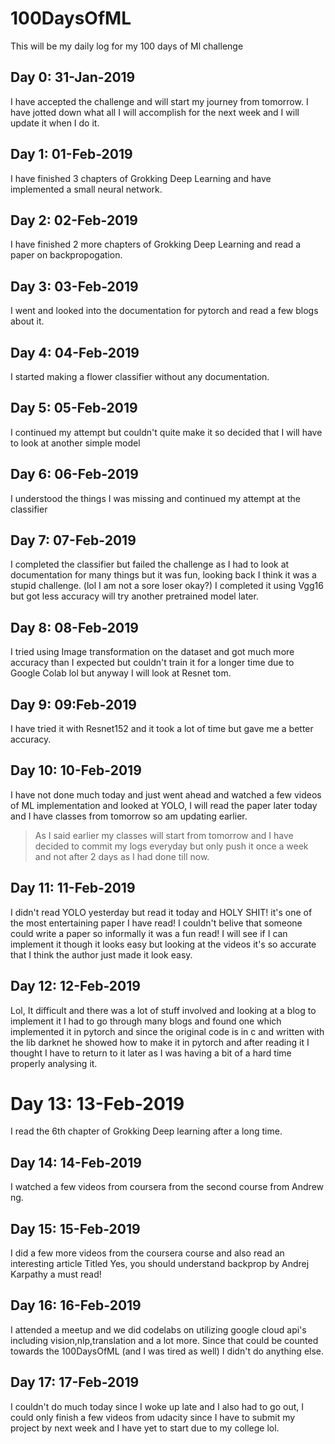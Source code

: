 # 100DaysOfML
This will be my daily log for my 100 days of Ml challenge

## Day 0:  31-Jan-2019
I have accepted the challenge and will start my journey from tomorrow.
I have jotted down what all I will accomplish  for the next week and I will update it when I do it.

## Day 1:  01-Feb-2019
I have finished 3 chapters of Grokking Deep Learning and have implemented a small neural network.

## Day 2:  02-Feb-2019
I have finished 2 more chapters of Grokking Deep Learning and read a paper on backpropogation.

## Day 3: 03-Feb-2019
I went and looked into the documentation for pytorch and read a few blogs about it.

## Day 4: 04-Feb-2019
I started making a flower classifier without any documentation.

## Day 5: 05-Feb-2019
I continued my attempt but couldn't quite make it so decided that I will have to look at another simple model

## Day 6: 06-Feb-2019
I understood the things I was missing and continued my attempt at the classifier

## Day 7: 07-Feb-2019
I completed the classifier but failed the challenge as I had to look at documentation for many things but it was fun, looking back I think it was a stupid challenge. (lol I am not a sore loser okay?)
I completed it using Vgg16 but got less accuracy will try another pretrained model later.

## Day 8: 08-Feb-2019
I tried using Image transformation on the dataset and got much more accuracy than I expected but couldn't train it for a longer time due to Google Colab lol but anyway I will look at Resnet tom.

## Day 9: 09:Feb-2019
I have tried it with Resnet152 and it took a lot of time but gave me a better accuracy.

## Day 10: 10-Feb-2019
I have not done much today and just went ahead and watched a few videos of ML implementation and looked at YOLO,
I will read the paper later today and I have classes from tomorrow so am updating earlier.

> As I said earlier my classes will start from tomorrow and I have decided to commit my logs everyday but only push it
> once a week and not after 2 days as I had done till now.

## Day 11: 11-Feb-2019
I didn't read YOLO yesterday but read it today and HOLY SHIT! it's one of the most entertaining paper I have read!
I couldn't belive that someone could write a paper so informally it was a fun read! I will see if I can implement it
though it looks easy but looking at the videos it's so accurate that I think the author just made it look easy.

## Day 12: 12-Feb-2019
Lol, It difficult and there was a lot of stuff involved and looking at a blog to implement it I had to go through
many blogs and found one which implemented it in pytorch and since the original code is in c and written with the lib darknet
he showed how to make it in pytorch and after reading it I thought I have to return to it later as I was having a bit of a hard time properly analysing it.

# Day 13: 13-Feb-2019
I read the 6th chapter of Grokking Deep learning after a long time.

## Day 14: 14-Feb-2019
I watched a few videos from coursera from the second course from Andrew ng.

## Day 15: 15-Feb-2019
I did a few more videos from the coursera course and also read an interesting article Titled Yes, you should understand backprop by Andrej Karpathy a must read!

## Day 16: 16-Feb-2019
I attended a meetup and we did codelabs on utilizing google cloud api's including vision,nlp,translation and a lot more. Since that could be counted towards the 100DaysOfML (and I was tired as well) I didn't do anything else.

## Day 17: 17-Feb-2019
I couldn't do much today since I woke up late and I also had to go out, I could only finish a few videos from udacity since I have to submit my project by next week and I have yet to start due to my college lol.
